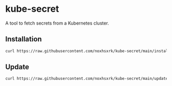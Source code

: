 # kube-secret

A tool to fetch secrets from a Kubernetes cluster.

## Installation

```bash
curl https://raw.githubusercontent.com/noxhsxrk/kube-secret/main/install.sh | bash && rm -f install.sh
```

## Update

```bash
curl https://raw.githubusercontent.com/noxhsxrk/kube-secret/main/update.sh | bash && rm -f update.sh
```
